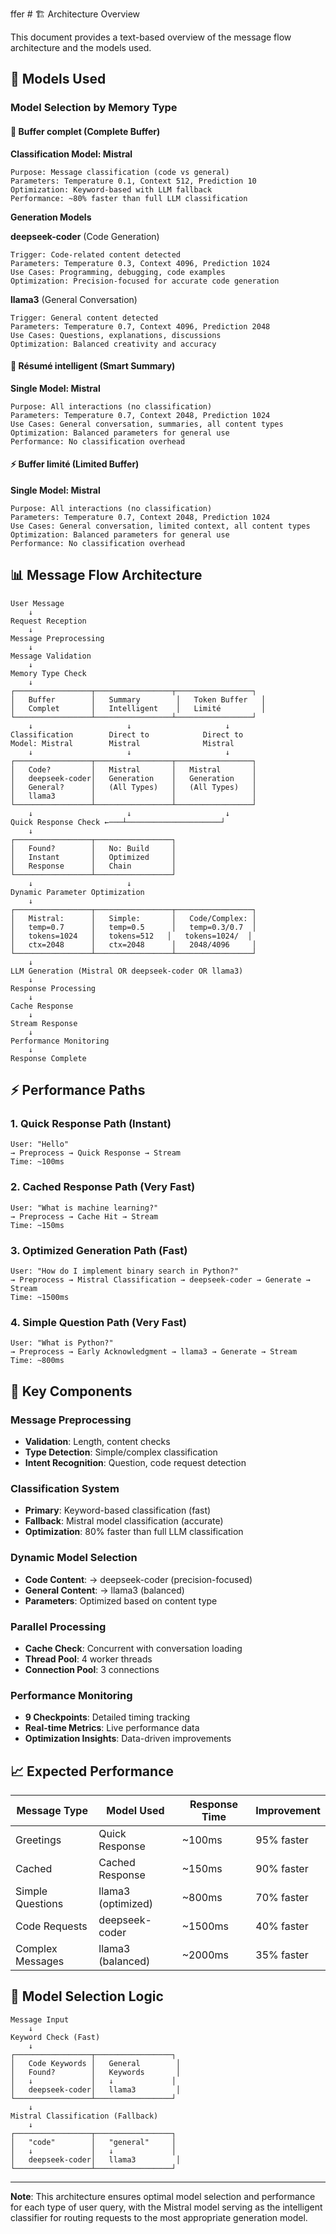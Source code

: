 ffer # 🏗️ Architecture Overview

This document provides a text-based overview of the message flow architecture and the models used.

## 🤖 Models Used

### Model Selection by Memory Type

#### **🧠 Buffer complet (Complete Buffer)**
**Classification Model: Mistral**
```
Purpose: Message classification (code vs general)
Parameters: Temperature 0.1, Context 512, Prediction 10
Optimization: Keyword-based with LLM fallback
Performance: ~80% faster than full LLM classification
```

**Generation Models**

**deepseek-coder** (Code Generation)
```
Trigger: Code-related content detected
Parameters: Temperature 0.3, Context 4096, Prediction 1024
Use Cases: Programming, debugging, code examples
Optimization: Precision-focused for accurate code generation
```

**llama3** (General Conversation)
```
Trigger: General content detected
Parameters: Temperature 0.7, Context 4096, Prediction 2048
Use Cases: Questions, explanations, discussions
Optimization: Balanced creativity and accuracy
```

#### **📝 Résumé intelligent (Smart Summary)**
**Single Model: Mistral**
```
Purpose: All interactions (no classification)
Parameters: Temperature 0.7, Context 2048, Prediction 1024
Use Cases: General conversation, summaries, all content types
Optimization: Balanced parameters for general use
Performance: No classification overhead
```

#### **⚡ Buffer limité (Limited Buffer)**
**Single Model: Mistral**
```
Purpose: All interactions (no classification)
Parameters: Temperature 0.7, Context 2048, Prediction 1024
Use Cases: General conversation, limited context, all content types
Optimization: Balanced parameters for general use
Performance: No classification overhead
```

## 📊 Message Flow Architecture

```
User Message
    ↓
Request Reception
    ↓
Message Preprocessing
    ↓
Message Validation
    ↓
Memory Type Check
    ↓
┌─────────────────┬─────────────────┬─────────────────┐
│   Buffer        │   Summary        │   Token Buffer   │
│   Complet       │   Intelligent    │   Limité         │
└─────────────────┴─────────────────┴─────────────────┘
    ↓                     ↓                     ↓
Classification        Direct to            Direct to
Model: Mistral        Mistral              Mistral
    ↓                     ↓                     ↓
┌─────────────────┬─────────────────┬─────────────────┐
│   Code?         │   Mistral       │   Mistral       │
│   deepseek-coder│   Generation    │   Generation    │
│   General?      │   (All Types)   │   (All Types)   │
│   llama3        │                 │                 │
└─────────────────┴─────────────────┴─────────────────┘
    ↓                     ↓                     ↓
Quick Response Check ←───┴─────────────────────┘
    ↓
┌─────────────────┬─────────────────┐
│   Found?        │   No: Build     │
│   Instant       │   Optimized     │
│   Response      │   Chain         │
└─────────────────┴─────────────────┘
    ↓                     ↓
Dynamic Parameter Optimization
    ↓
┌─────────────────┬─────────────────┬─────────────────┐
│   Mistral:      │   Simple:       │   Code/Complex: │
│   temp=0.7      │   temp=0.5      │   temp=0.3/0.7  │
│   tokens=1024   │   tokens=512   │   tokens=1024/  │
│   ctx=2048      │   ctx=2048      │   2048/4096     │
└─────────────────┴─────────────────┴─────────────────┘
    ↓
LLM Generation (Mistral OR deepseek-coder OR llama3)
    ↓
Response Processing
    ↓
Cache Response
    ↓
Stream Response
    ↓
Performance Monitoring
    ↓
Response Complete
```

## ⚡ Performance Paths

### 1. Quick Response Path (Instant)
```
User: "Hello"
→ Preprocess → Quick Response → Stream
Time: ~100ms
```

### 2. Cached Response Path (Very Fast)
```
User: "What is machine learning?"
→ Preprocess → Cache Hit → Stream
Time: ~150ms
```

### 3. Optimized Generation Path (Fast)
```
User: "How do I implement binary search in Python?"
→ Preprocess → Mistral Classification → deepseek-coder → Generate → Stream
Time: ~1500ms
```

### 4. Simple Question Path (Very Fast)
```
User: "What is Python?"
→ Preprocess → Early Acknowledgment → llama3 → Generate → Stream
Time: ~800ms
```

## 🔧 Key Components

### Message Preprocessing
- **Validation**: Length, content checks
- **Type Detection**: Simple/complex classification
- **Intent Recognition**: Question, code request detection

### Classification System
- **Primary**: Keyword-based classification (fast)
- **Fallback**: Mistral model classification (accurate)
- **Optimization**: 80% faster than full LLM classification

### Dynamic Model Selection
- **Code Content**: → deepseek-coder (precision-focused)
- **General Content**: → llama3 (balanced)
- **Parameters**: Optimized based on content type

### Parallel Processing
- **Cache Check**: Concurrent with conversation loading
- **Thread Pool**: 4 worker threads
- **Connection Pool**: 3 connections

### Performance Monitoring
- **9 Checkpoints**: Detailed timing tracking
- **Real-time Metrics**: Live performance data
- **Optimization Insights**: Data-driven improvements

## 📈 Expected Performance

| Message Type | Model Used | Response Time | Improvement |
|-------------|------------|---------------|-------------|
| Greetings | Quick Response | ~100ms | 95% faster |
| Cached | Cached Response | ~150ms | 90% faster |
| Simple Questions | llama3 (optimized) | ~800ms | 70% faster |
| Code Requests | deepseek-coder | ~1500ms | 40% faster |
| Complex Messages | llama3 (balanced) | ~2000ms | 35% faster |

## 🎯 Model Selection Logic

```
Message Input
    ↓
Keyword Check (Fast)
    ↓
┌─────────────────┬─────────────────┐
│   Code Keywords │   General        │
│   Found?        │   Keywords       │
│   ↓             │   ↓             │
│   deepseek-coder│   llama3         │
└─────────────────┴─────────────────┘
    ↓
Mistral Classification (Fallback)
    ↓
┌─────────────────┬─────────────────┐
│   "code"        │   "general"     │
│   ↓             │   ↓             │
│   deepseek-coder│   llama3         │
└─────────────────┴─────────────────┘
```

---

**Note**: This architecture ensures optimal model selection and performance for each type of user query, with the Mistral model serving as the intelligent classifier for routing requests to the most appropriate generation model.
